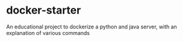 # docker-starter
An educational project to dockerize a python and java server, with an explanation of various commands
